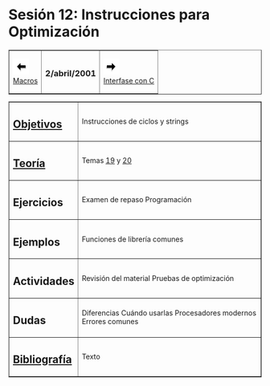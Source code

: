 # Sesión 12: Instrucciones para Optimización

<div align="center">

<center>

<table border="1" cellpadding="2">

<tbody>

<tr>

<td>

[![Sesión Anterior](../../images/anterior.gif)  
Macros](sv11.md)

</td>

<td>

### 2/abril/2001

</td>

<td>

[![Sesión Siguiente](../../images/sigue.gif)  
Interfase con C](../Sesiones/sv13.md)

</td>

</tr>

</tbody>

</table>

</center>

</div>

<div align="center">

<center>

<table border="1" cellpadding="2">

<tbody>

<tr>

<td>

## [Objetivos](../Objetivos/obj11.md)

</td>

<td>Instrucciones de ciclos y strings</td>

</tr>

<tr>

<td>

## [Teoría](../Temas/clase19.md#teoría)

</td>

<td>

Temas [19](../Temas/clase19.md) y [20](../Temas/clase20.md)</td>

</tr>

<tr>

<td>

## Ejercicios

</td>

<td>Examen de repaso  
Programación</td>

</tr>

<tr>

<td>

## Ejemplos

</td>

<td>Funciones de librería comunes</td>

</tr>

<tr>

<td>

## Actividades

</td>

<td>Revisión del material  
Pruebas de optimización</td>

</tr>

<tr>

<td>

## Dudas

</td>

<td>Diferencias  
Cuándo usarlas  
Procesadores modernos  
Errores comunes</td>

</tr>

<tr>

<td>

## [Bibliografía](../Temas/clase19.md#Bibliografía)

</td>

<td>Texto</td>

</tr>

</tbody>

</table>

</center>

</div>